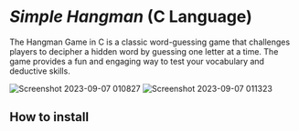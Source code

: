 # _Simple Hangman_ (C Language)
The Hangman Game in C is a classic word-guessing game that challenges players to decipher a hidden word by guessing one letter at a time. The game provides a fun and engaging way to test your vocabulary and deductive skills.

![Screenshot 2023-09-07 010827](https://github.com/rahmadyan95/Simple-Hangman/assets/117942032/1c9bf771-f579-4d3a-9b23-ec930dc11565)
![Screenshot 2023-09-07 011323](https://github.com/rahmadyan95/Simple-Hangman/assets/117942032/2e329968-56df-489d-9de4-67f9929cd390)

## How to install 



